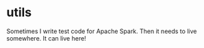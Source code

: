 # utils
Sometimes I write test code for Apache Spark. Then it needs to live somewhere. It can live here!
